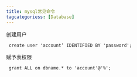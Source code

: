```yaml
---
title: mysql常见命令
tagcategoriess: [Database]
---
```


创建用户
```
 create user 'account‘ IDENTIFIED BY 'password';
```
赋予表权限
```
 grant ALL on dbname.* to 'account'@'%';
```